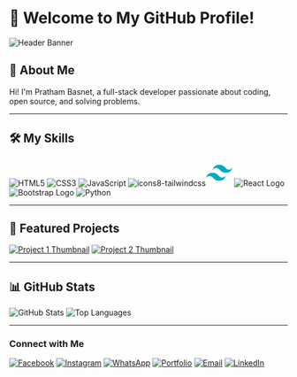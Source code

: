 # 👋 Welcome to My GitHub Profile!

![Header Banner]([(https://avatars.githubusercontent.com/u/175622929?v=4)])

## 🚀 About Me
Hi! I'm Pratham Basnet, a full-stack developer passionate about coding, open source, and solving problems.

---

## 🛠️ My Skills

![HTML5](https://img.icons8.com/color/48/000000/html-5.png)
![CSS3](https://img.icons8.com/color/48/000000/css3.png)
![JavaScript](https://img.icons8.com/color/48/000000/javascript.png)
![icons8-tailwindcss](https://github.com/user-attachments/assets/8055c7b8-ed05-4154-8d72-d90ec389e8fd)<svg xmlns="http://www.w3.org/2000/svg"  viewBox="0 0 48 48" width="48px" height="48px"><path fill="#00acc1" d="M24,9.604c-6.4,0-10.4,3.199-12,9.597c2.4-3.199,5.2-4.398,8.4-3.599 c1.826,0.456,3.131,1.781,4.576,3.247C27.328,21.236,30.051,24,36,24c6.4,0,10.4-3.199,12-9.598c-2.4,3.199-5.2,4.399-8.4,3.6 c-1.825-0.456-3.13-1.781-4.575-3.247C32.672,12.367,29.948,9.604,24,9.604L24,9.604z M12,24c-6.4,0-10.4,3.199-12,9.598 c2.4-3.199,5.2-4.399,8.4-3.599c1.825,0.457,3.13,1.781,4.575,3.246c2.353,2.388,5.077,5.152,11.025,5.152 c6.4,0,10.4-3.199,12-9.598c-2.4,3.199-5.2,4.399-8.4,3.599c-1.826-0.456-3.131-1.781-4.576-3.246C20.672,26.764,17.949,24,12,24 L12,24z"/></svg>
![React Logo](https://img.icons8.com/color/48/react-native.png)
![Bootstrap Logo](https://img.icons8.com/color/48/bootstrap.png)
![Python](https://img.icons8.com/color/48/000000/python.png)




---

## 🌟 Featured Projects

[![Project 1 Thumbnail](https://your-image-url/project1.png)](https://github.com/username/project1)
[![Project 2 Thumbnail](https://your-image-url/project2.png)](https://github.com/username/project2)

---

## 📊 GitHub Stats

![GitHub Stats](https://github-readme-stats.vercel.app/api?username=yourusername&show_icons=true&theme=radical)
![Top Languages](https://github-readme-stats.vercel.app/api/top-langs/?username=yourusername&layout=compact&theme=radical)

---

### Connect with Me

[![Facebook](https://img.icons8.com/color/50/000000/facebook.png)](https://www.facebook.com/basnetpratham)
[![Instagram](https://img.icons8.com/color/50/000000/instagram.png)](https://www.instagram.com/basnetpratham)
[![WhatsApp](https://img.icons8.com/color/50/000000/whatsapp.png)](https://api.whatsapp.com/send/?phone=9779704543535&text=Hi%2C+I+need+help%21&type=phone_number&app_absent=0)
[![Portfolio](https://img.icons8.com/color/50/000000/domain.png)](https://misterpratham.github.io/Pratham-Basnet)
[![Email](https://img.icons8.com/color/50/000000/email.png)](mailto:prathambasnet963@gmail.com)
[![LinkedIn](https://img.icons8.com/color/50/000000/linkedin.png)](https://www.linkedin.com/in/prathambasnet99/)
